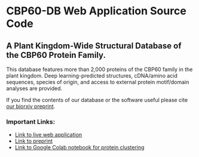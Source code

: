 # CBP60-DB Web Application Source Code
## A Plant Kingdom-Wide Structural Database of the CBP60 Protein Family.

This database features more than 2,000 proteins of the CBP60 family in the plant kingdom. Deep learning-predicted structures, cDNA/amino acid sequences, species of origin, and access to external protein motif/domain analyses are provided.

If you find the contents of our database or the software useful please cite [our biorxiv preprint](https://www.biorxiv.org/content/10.1101/2022.07.07.499200v1).

### Important Links:
- [Link to live web application](https://cbp60db.wlu.ca/)
- [Link to preprint](https://www.biorxiv.org/content/10.1101/2022.07.07.499200v1)
- [Link to Google Colab notebook for protein clustering](https://colab.research.google.com/drive/1LOZY33CSO5-PdJAdDApyPlfxUu4DHjcW)